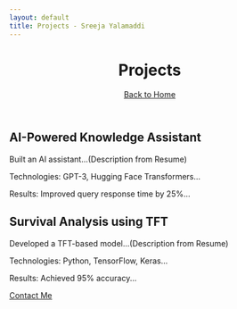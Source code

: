 ```yaml
---
layout: default
title: Projects - Sreeja Yalamaddi
---
```


<header>
  <h1>Projects</h1>
  <a href="{{ site.baseurl }}/index.html">Back to Home</a>
</header>

<section>
  <div class="project">
    <h2>AI-Powered Knowledge Assistant</h2>
    <p>Built an AI assistant...(Description from Resume)</p>
    <p>Technologies: GPT-3, Hugging Face Transformers...</p>
    <p>Results: Improved query response time by 25%...</p>
    <!-- Add screenshots or links to demos -->
  </div>

  <div class="project">
    <h2>Survival Analysis using TFT</h2>
    <p>Developed a TFT-based model...(Description from Resume)</p>
    <p>Technologies: Python, TensorFlow, Keras...</p>
    <p>Results: Achieved 95% accuracy...</p>
    <!-- Add screenshots or links to demos -->
  </div>

  <!-- Add more projects -->
</section>

<footer>
  <p><a href="{{ site.baseurl }}/contact.html">Contact Me</a></p>
</footer>
